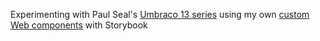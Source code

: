 Experimenting with Paul Seal's [Umbraco 13 series](https://www.youtube.com/watch?v=xeWh9-56UzY&list=PL90L_HquhD-9c-74wwpYTJuElTBalOqat) using my own [custom Web components](https://github.com/bourpie/designsystem) with Storybook
